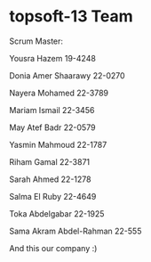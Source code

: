 topsoft-13 Team
==============


Scrum Master: 

Yousra Hazem 19-4248

Donia Amer Shaarawy 22-0270

Nayera Mohamed 22-3789

Mariam Ismail 22-3456

May Atef Badr 22-0579

Yasmin Mahmoud 22-1787 

Riham Gamal 22-3871

Sarah Ahmed 22-1278

Salma El Ruby 22-4649 

Toka Abdelgabar 22-1925

Sama Akram Abdel-Rahman 22-555

And this our company :)